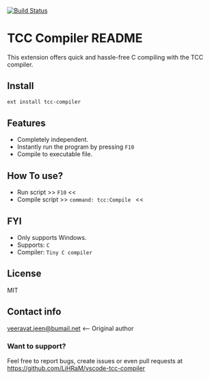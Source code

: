 [![Build Status](https://travis-ci.org/LiHRaM/vscode-tcc-compiler.svg?branch=master)](https://travis-ci.org/LiHRaM/vscode-tcc-compiler)

# TCC Compiler README

This extension offers quick and hassle-free C compiling with the TCC compiler.

## Install 
```sh
ext install tcc-compiler
```
## Features
- Completely independent.
- Instantly run the program by pressing ```F10```
- Compile to executable file.

## How To use?
- Run script  >> ```F10``` <<
- Compile script   >> ```command: tcc:Compile ``` <<

## FYI
- Only supports Windows.
- Supports: ```C```
- Compiler: ```Tiny C compiler```

## License
MIT

## Contact info
veeravat.jeen@bumail.net <-- Original author

### Want to support?
Feel free to report bugs, create issues or even pull requests at https://github.com/LiHRaM/vscode-tcc-compiler
